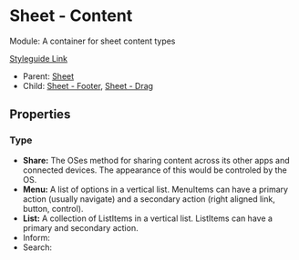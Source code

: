 # Sheet - Content

Module: A container for sheet content types

[Styleguide Link](https://zpl.io/VOyRjdL)

- Parent: [Sheet](https://github.com/able-app/docs/blob/529130de4fc3a1139a83c319393a9ed338cb3a7e/controls/components/sheet/sheet.md)
- Child: [Sheet - Footer](https://github.com/able-app/docs/blob/308c2bb36567540279b1afff7372b7084a09ba05/controls/components/sheet/sheet-footer.md), [Sheet - Drag](https://github.com/able-app/docs/blob/529130de4fc3a1139a83c319393a9ed338cb3a7e/controls/components/sheet/sheet-drag.md)

## Properties

### Type

- **Share:** The OSes method for sharing content across its other apps and connected devices.  The appearance of this would be controled by the OS.
- **Menu:** A list of options in a vertical list.  MenuItems can have a primary action (usually navigate) and a secondary action (right aligned link, button, control).
- **List:** A collection of ListItems in a vertical list. ListItems can have a primary and secondary action.
- Inform: 
- Search: 

